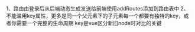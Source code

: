 1、路由由登录后从后端动态生成发送给前端使用addRoutes添加到路由表中
2、不能滥用key属性，更多是同一个父元素下的子元素每一个都要有独特的key，或者你需要一个完整的生命周期
  key是vue区分新旧node时对比的关键
